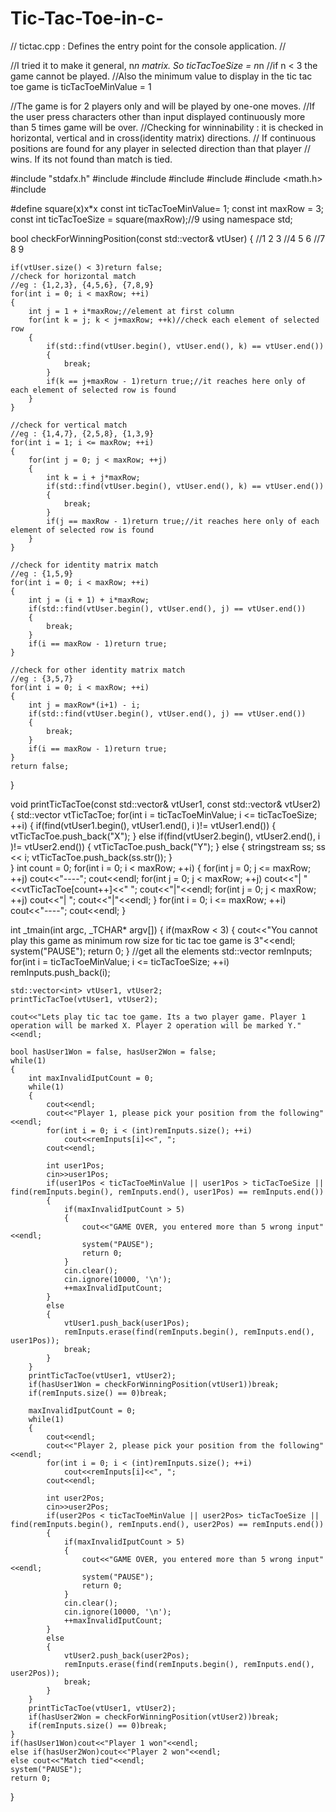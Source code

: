 Tic-Tac-Toe-in-c-
=================
// tictac.cpp : Defines the entry point for the console application.
//

//I tried it to make it general, n*n matrix. So ticTacToeSize = n*n
//if n < 3 the game cannot be played.
//Also the minimum value to display in the tic tac toe game is ticTacToeMinValue = 1

//The game is for 2 players only and will be played by one-one moves. 
//If the user press characters other than input displayed continuously more than 5 times game will be over.
//Checking for winninability : it is checked in horizontal, vertical and in cross(identity matrix) directions.
//                             If continuous positions are found for any player in selected direction than that player //                             wins. If its not found than match is tied.
                                 
                                 
#include "stdafx.h"
#include <string>
#include <iostream>
#include <vector>
#include <algorithm>
#include <math.h>
#include <sstream>

#define square(x)x*x
const int ticTacToeMinValue= 1;
const int maxRow = 3;
const int ticTacToeSize = square(maxRow);//9
using namespace std;

bool checkForWinningPosition(const std::vector<int>& vtUser)
{
	//1  2  3
	//4  5  6
	//7  8  9

	if(vtUser.size() < 3)return false;
	//check for horizontal match
	//eg : {1,2,3}, {4,5,6}, {7,8,9}
	for(int i = 0; i < maxRow; ++i)
	{
		int j = 1 + i*maxRow;//element at first column
		for(int k = j; k < j+maxRow; ++k)//check each element of selected row
		{
			if(std::find(vtUser.begin(), vtUser.end(), k) == vtUser.end())
			{
				break;
			}
			if(k == j+maxRow - 1)return true;//it reaches here only of each element of selected row is found
		}
	}

	//check for vertical match
	//eg : {1,4,7}, {2,5,8}, {1,3,9}
	for(int i = 1; i <= maxRow; ++i)
	{
		for(int j = 0; j < maxRow; ++j)
		{
			int k = i + j*maxRow;
			if(std::find(vtUser.begin(), vtUser.end(), k) == vtUser.end())
			{
				break;
			}
			if(j == maxRow - 1)return true;//it reaches here only of each element of selected row is found
		}
	}

	//check for identity matrix match
	//eg : {1,5,9}
	for(int i = 0; i < maxRow; ++i)
	{
		int j = (i + 1) + i*maxRow;
		if(std::find(vtUser.begin(), vtUser.end(), j) == vtUser.end())
		{
			break;
		}
		if(i == maxRow - 1)return true;
	}

	//check for other identity matrix match
	//eg : {3,5,7}
	for(int i = 0; i < maxRow; ++i)
	{
		int j = maxRow*(i+1) - i;
		if(std::find(vtUser.begin(), vtUser.end(), j) == vtUser.end())
		{
			break;
		}
		if(i == maxRow - 1)return true;
	}
	return false;
}

void printTicTacToe(const std::vector<int>& vtUser1, const std::vector<int>& vtUser2)
{
	std::vector<string> vtTicTacToe;
	for(int i = ticTacToeMinValue; i <= ticTacToeSize; ++i)
	{
		if(find(vtUser1.begin(), vtUser1.end(), i )!= vtUser1.end())
		{
			vtTicTacToe.push_back("X");
		}
		else if(find(vtUser2.begin(), vtUser2.end(), i )!= vtUser2.end())
		{
			vtTicTacToe.push_back("Y");
		}
		else
		{
			stringstream ss;
			ss << i;
			vtTicTacToe.push_back(ss.str());
		}	
	}
	int count = 0;
	for(int i = 0; i < maxRow; ++i)
	{
		for(int j = 0; j <= maxRow; ++j)
			cout<<"----";
		cout<<endl;
		for(int j = 0; j < maxRow; ++j)
			cout<<"| "<<vtTicTacToe[count++]<<"  ";
		cout<<"|"<<endl;
		for(int j = 0; j < maxRow; ++j)
			cout<<"|    ";
		cout<<"|"<<endl;
	}
	for(int i = 0; i <= maxRow; ++i)
			cout<<"----";
	cout<<endl;
}

int _tmain(int argc, _TCHAR* argv[])
{
	if(maxRow < 3)
	{
		cout<<"You cannot play this game as minimum row size for tic tac toe game is 3"<<endl;
		system("PAUSE");
		return 0;
	}
	//get all the elements
	std::vector<int> remInputs;
	for(int i = ticTacToeMinValue; i <= ticTacToeSize; ++i)
		remInputs.push_back(i);

	std::vector<int> vtUser1, vtUser2;
	printTicTacToe(vtUser1, vtUser2);

	cout<<"Lets play tic tac toe game. Its a two player game. Player 1 operation will be marked X. Player 2 operation will be marked Y."<<endl;

	bool hasUser1Won = false, hasUser2Won = false;
	while(1)
	{
		int maxInvalidIputCount = 0;
		while(1)
		{
			cout<<endl;
			cout<<"Player 1, please pick your position from the following"<<endl;
			for(int i = 0; i < (int)remInputs.size(); ++i)
				cout<<remInputs[i]<<", ";
			cout<<endl;

			int user1Pos;
			cin>>user1Pos;
			if(user1Pos < ticTacToeMinValue || user1Pos > ticTacToeSize || find(remInputs.begin(), remInputs.end(), user1Pos) == remInputs.end()) 
			{
				if(maxInvalidIputCount > 5)
				{
					cout<<"GAME OVER, you entered more than 5 wrong input"<<endl;
					system("PAUSE");
					return 0;
				}
				cin.clear();
				cin.ignore(10000, '\n'); 
				++maxInvalidIputCount;
			}
			else
			{
				vtUser1.push_back(user1Pos);
				remInputs.erase(find(remInputs.begin(), remInputs.end(), user1Pos));
				break;
			}
		}
		printTicTacToe(vtUser1, vtUser2);
		if(hasUser1Won = checkForWinningPosition(vtUser1))break;
		if(remInputs.size() == 0)break;

		maxInvalidIputCount = 0;
		while(1)
		{
			cout<<endl;
			cout<<"Player 2, please pick your position from the following"<<endl;
			for(int i = 0; i < (int)remInputs.size(); ++i)
				cout<<remInputs[i]<<", ";
			cout<<endl;

			int user2Pos;
			cin>>user2Pos;
			if(user2Pos < ticTacToeMinValue || user2Pos> ticTacToeSize || find(remInputs.begin(), remInputs.end(), user2Pos) == remInputs.end()) 
			{
				if(maxInvalidIputCount > 5)
				{
					cout<<"GAME OVER, you entered more than 5 wrong input"<<endl;
					system("PAUSE");
					return 0;
				}
				cin.clear();
				cin.ignore(10000, '\n'); 
				++maxInvalidIputCount;
			}
			else
			{
				vtUser2.push_back(user2Pos);
				remInputs.erase(find(remInputs.begin(), remInputs.end(), user2Pos));
				break;
			}
		}
		printTicTacToe(vtUser1, vtUser2);
		if(hasUser2Won = checkForWinningPosition(vtUser2))break;
		if(remInputs.size() == 0)break;
	}
	if(hasUser1Won)cout<<"Player 1 won"<<endl;
	else if(hasUser2Won)cout<<"Player 2 won"<<endl;
	else cout<<"Match tied"<<endl;
	system("PAUSE");
	return 0;
}
